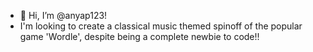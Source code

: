 - 👋 Hi, I’m @anyap123!
- I'm looking to create a classical music themed spinoff of the popular game 'Wordle', despite being a complete newbie to code!!

